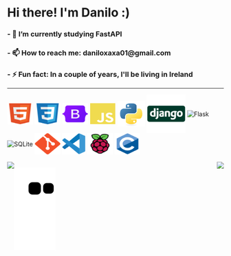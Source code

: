 <h1> Hi there! I'm Danilo :) </h1>

<h3> - 🔭 I’m currently studying FastAPI </h3>
<h3> - 📫 How to reach me: daniloxaxa01@gmail.com </h3>
<h3> - ⚡ Fun fact: In a couple of years, I'll be living in Ireland </h3>

---

<div>
  <img align="center" alt="HTML" height="50" width="60" src="https://raw.githubusercontent.com/devicons/devicon/master/icons/html5/html5-original.svg">
  <img align="center" alt="CSS" height="50" width="60" src="https://raw.githubusercontent.com/devicons/devicon/master/icons/css3/css3-original.svg">
  <img align="center" alt="Bootstrap" height="50" width="60" src="https://raw.githubusercontent.com/devicons/devicon/master/icons/bootstrap/bootstrap-original.svg">
  <img align="center" alt="JS" height="50" width="60" src="https://raw.githubusercontent.com/devicons/devicon/master/icons/javascript/javascript-plain.svg">
  <!-- <img align="center" alt="TS" height="50" width="60" src="https://raw.githubusercontent.com/devicons/devicon/master/icons/typescript/typescript-original.svg"> -->
  <!-- <img align="center" alt="React" height="50" width="60" src="https://raw.githubusercontent.com/devicons/devicon/master/icons/react/react-original.svg">-->
  <!-- <img align="center" alt="Node" height="50" width="60" src="https://raw.githubusercontent.com/devicons/devicon/master/icons/nodejs/nodejs-original.svg"> -->
  <!-- <img align="center" alt="Express" height="50" width="60" src="https://raw.githubusercontent.com/devicons/devicon/master/icons/express/express-original.svg"> -->
  <img align="center" alt="Python" height="60" width="65" src="https://raw.githubusercontent.com/devicons/devicon/master/icons/python/python-original.svg">
  <img align="center" alt="Django" height="90" width="90" src="https://raw.githubusercontent.com/devicons/devicon/master/icons/django/django-original.svg">
  <img align="center" alt="Flask" src="https://github.com/Danilo-Xaxa/livraria/blob/main/static/imagens/flask_icon.png">
  <img align="center" alt="SQLite" src="https://github.com/Danilo-Xaxa/livraria/blob/main/static/imagens/sqlite_icon.png">
  <!-- <img align="center" alt="MySQL" height="50" width="60" src="https://raw.githubusercontent.com/devicons/devicon/master/icons/mysql/mysql-original.svg"> -->
  <!-- <img align="center" alt="MySQL" height="50" width="60" src="https://raw.githubusercontent.com/devicons/devicon/master/icons/postgresql/postgresql-original.svg"> -->
  <!-- <img align="center" alt="MongoDB" height="50" width="60" src="https://raw.githubusercontent.com/devicons/devicon/master/icons/mongodb/mongodb-original.svg"> -->
  <img align="center" alt="Git" height="50" width="60" src="https://raw.githubusercontent.com/devicons/devicon/master/icons/git/git-original.svg">
  <img align="center" alt="VS Code" height="50" width="55" src="https://raw.githubusercontent.com/devicons/devicon/master/icons/vscode/vscode-original.svg">
  <img align="center" alt="RaspberryPi" height="50" width="60" src="https://raw.githubusercontent.com/devicons/devicon/master/icons/raspberrypi/raspberrypi-original.svg">
  <img align="center" alt="C" height="50" width="60" src="https://raw.githubusercontent.com/devicons/devicon/master/icons/c/c-original.svg">
</div>

<br>

<img align="left" src="https://github-readme-stats.vercel.app/api/top-langs/?username=Danilo-Xaxa&theme=dracula"/>

<img align="right" src="https://github-readme-stats.vercel.app/api?username=Danilo-Xaxa&show_icons=true&theme=dracula&include_all_commits=true&count_private=true&layout=compact"/>

![Snake animation](https://github.com/Danilo-Xaxa/Danilo-Xaxa/blob/output/github-contribution-grid-snake.svg)

